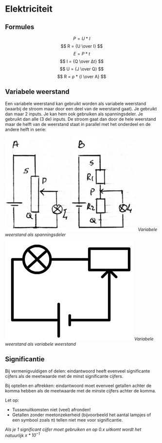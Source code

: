 # Elektriciteit

## Formules

$$
P = U*I
$$
$$
R = {U \over I}
$$
$$
E = P*t
$$
$$
I = {Q \over Δt}
$$
$$
U = {J \over Q}
$$
$$
R = ρ * {l \over A}
$$

## Variabele weerstand

Een variabele weerstand kan gebruikt worden als variabele weerstand (waarbij de stroom maar door een deel van de weerstand gaat). Je gebruikt dan maar 2 inputs. Je kan hem ook gebruiken als spanningsdeler. Je gebruikt dan alle (3 de) inputs. De stroom gaat dan door de hele weerstand maar de helft van de weerstand staat in parallel met het onderdeel en de andere helft in serie:

![](variabele-weerstand-spanningsdeler.png)
_Variabele weerstand als spanningsdeler_

![](variabele-weerstand.png)
_Variabele weerstand als variabele weerstand_


## Significantie

Bij vermenigvuldigen of delen: eindantwoord heeft evenveel significante cijfers als de meetwaarde met de minst significante cijfers.

Bij optellen en aftrekken: eindantwoord moet evenveel getallen achter de komma hebben als de meetwaarde met de minste cijfers achter de komma.

Let op:

- Tussenuitkomsten niet (veel) afronden!
- Getallen zonder meetonzekerheid (bijvoorbeeld het aantal lampjes of een symbool zoals π) tellen niet mee voor significantie.

*Als je 1 significant cijfer moet gebruiken en op $0.x$ uitkomt wordt het natuurlijk $x*10^{-1}$*

